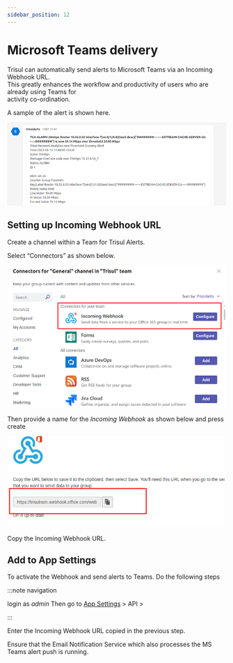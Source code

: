 ```yaml
---
sidebar_position: 12
---
```


# Microsoft Teams delivery

Trisul can automatically send alerts to Microsoft Teams via an Incoming Webhook URL.  
This greatly enhances the workflow and productivity of users who are already using Teams for  
activity co-ordination.

A sample of the alert is shown here.

![](image/msteams.png)

## Setting up Incoming Webhook URL

Create a channel within a Team for Trisul Alerts.

Select “Connectors” as shown below.

![](image/msteams-connectors.png)

Then provide a name for the *Incoming Webhook* as shown below and press create

![](image/msteams-hook.png)

Copy the Incoming Webhook URL.

## Add to App Settings

To activate the Webhook and send alerts to Teams. Do the following steps

:::note navigation

login as *admin* Then go to [App Settings](/docs/ug/webadmin/web_options) > API >

:::

Enter the Incoming Webhook URL copied in the previous step.

Ensure that the Email Notification Service which also processes the MS Teams alert push is running.
